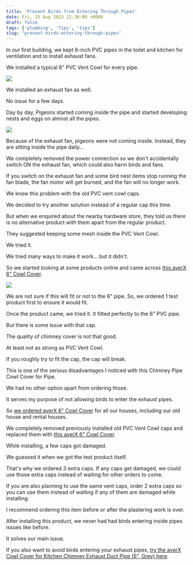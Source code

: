 ```yaml
---
title: 'Prevent Birds from Entering Through Pipes'
date: Fri, 25 Aug 2023 12:30:00 +0000
draft: false
tags: ['plumbing', 'Tips', 'tips']
slug: "prevent-birds-entering-through-pipes"
---
```


In our first building, we kept 6-inch PVC pipes in the toilet and kitchen for ventilation and to install exhaust fans.

We installed a typical 6" PVC Vent Cowl for every pipe.

![](/images/2023/08/6-inch-PVC-Vent-Cowl.jpg)

We installed an exhaust fan as well.

No issue for a few days.

Day by day, Pigeons started coming inside the pipe and started developing nests and eggs on almost all the pipes.

![](/images/2023/08/birds-entering-inside-exhaust-pipe.jpg)

Because of the exhaust fan, pigeons were not coming inside. Instead, they are sitting inside the pipe daily…

We completely removed the power connection so we don't accidentally switch ON the exhaust fan, which could also harm birds and fans.

If you switch on the exhaust fan and some bird nest items stop running the fan blade, the fan motor will get burned, and the fan will no longer work.

We knew this problem with the old PVC vent cowl caps.

We decided to try another solution instead of a regular cap this time.

But when we enquired about the nearby hardware store, they told us there is no alternative product with them apart from the regular product.

They suggested keeping some mesh inside the PVC Vent Cowl.

We tried it.

We tried many ways to make it work… but it didn't.

So we started looking at some products online and came across [this averX 6" Cowl Cover](https://www.amazon.in/dp/B096PFXPD2?&linkCode=ll1&tag=newsite0003-21&linkId=d9bf1898d0d712a00cae3c82c059632a&language=en_IN&ref_=as_li_ss_tl).

[![](/images/2023/08/6-inch-Vent-Cowl-caps-to-avoid-birds-entering.jpg)](https://www.amazon.in/dp/B096PFXPD2?&linkCode=ll1&tag=newsite0003-21&linkId=200e7f602a7e8c8838551b9244bb6faf&language=en_IN&ref_=as_li_ss_tl)

We are not sure if this will fit or not to the 6" pipe. So, we ordered 1 test product first to ensure it would fit.

Once the product came, we tried it. It fitted perfectly to the 6" PVC pipe.

But there is some issue with that cap.

The quality of chimney cover is not that good.

At least not as strong as PVC Vent Cowl.

If you roughly try to fit the cap, the cap will break.

This is one of the serious disadvantages I noticed with this Chimney Pipe Cowl Cover for Pipe.

We had no other option apart from ordering those.

It serves my purpose of not allowing birds to enter the exhaust pipes.

So [we ordered averX 6" Cowl Cover](https://www.amazon.in/dp/B096PFXPD2?&linkCode=ll1&tag=newsite0003-21&linkId=d9bf1898d0d712a00cae3c82c059632a&language=en_IN&ref_=as_li_ss_tl) for all our houses, including our old house and rental houses.

We completely removed previously installed old PVC Vent Cowl caps and replaced them with [this averX 6" Cowl Cover](https://www.amazon.in/dp/B096PFXPD2?&linkCode=ll1&tag=newsite0003-21&linkId=200e7f602a7e8c8838551b9244bb6faf&language=en_IN&ref_=as_li_ss_tl).

While installing, a few caps got damaged.

We guessed it when we got the test product itself.

That's why we ordered 3 extra caps. If any caps get damaged, we could use those extra caps instead of waiting for other orders to come.

If you are also planning to use the same vent caps, order 2 extra caps so you can use them instead of waiting if any of them are damaged while installing.

I recommend ordering this item before or after the plastering work is over.

After installing this product, we never had had birds entering inside pipes issues like before.

It solves our main issue.

If you also want to avoid birds entering your exhaust pipes, [try the averX Cowl Cover for Kitchen Chimney Exhaust Duct Pipe (6", Grey) here](https://www.amazon.in/dp/B096PFXPD2?&linkCode=ll1&tag=newsite0003-21&linkId=d9bf1898d0d712a00cae3c82c059632a&language=en_IN&ref_=as_li_ss_tl).